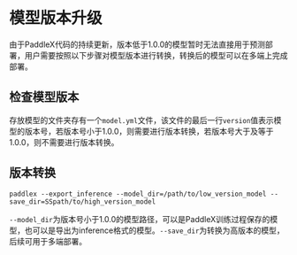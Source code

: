 # 模型版本升级

由于PaddleX代码的持续更新，版本低于1.0.0的模型暂时无法直接用于预测部署，用户需要按照以下步骤对模型版本进行转换，转换后的模型可以在多端上完成部署。

## 检查模型版本

存放模型的文件夹存有一个`model.yml`文件，该文件的最后一行`version`值表示模型的版本号，若版本号小于1.0.0，则需要进行版本转换，若版本号大于及等于1.0.0，则不需要进行版本转换。

## 版本转换

```
paddlex --export_inference --model_dir=/path/to/low_version_model --save_dir=SSpath/to/high_version_model
```
`--model_dir`为版本号小于1.0.0的模型路径，可以是PaddleX训练过程保存的模型，也可以是导出为inference格式的模型。`--save_dir`为转换为高版本的模型，后续可用于多端部署。

